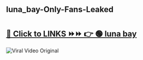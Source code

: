 
 ## luna_bay-Only-Fans-Leaked

# <h2><a href="https://clipsfans.com/luna_bay&ref=git">🔗 Click to LINKS ⏩⏩ 👉 🟢 luna bay </a></h2>

<a href="https://clipsfans.com/luna_bay&ref=git" rel="nofollow" data-target="animated-image.originalLink"><img src="https://i.ibb.co.com/xMMVF88/686577567.gif" alt="Viral Video Original" style="max-width: 100%; display: inline-block;" data-target="animated-image.originalImage"></a>
